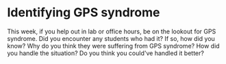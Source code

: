 # Identifying GPS syndrome

This week, if you help out in lab or office hours, be on the lookout for GPS syndrome. Did you encounter any students who had it? If so, how did you know? Why do you think they were suffering from GPS syndrome? How did you handle the situation? Do you think you could've handled it better?